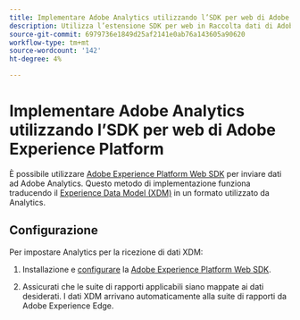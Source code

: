 ```yaml
---
title: Implementare Adobe Analytics utilizzando l’SDK per web di Adobe Experience Platform
description: Utilizza l’estensione SDK per web in Raccolta dati di Adobe Experience Platform per inviare dati ad Adobe Analytics.
source-git-commit: 6979736e1849d25af2141e0ab76a143605a90620
workflow-type: tm+mt
source-wordcount: '142'
ht-degree: 4%

---
```



# Implementare Adobe Analytics utilizzando l’SDK per web di Adobe Experience Platform

È possibile utilizzare [Adobe Experience Platform Web SDK](https://experienceleague.adobe.com/docs/experience-platform/tags/extensions/adobe/sdk/overview.html) per inviare dati ad Adobe Analytics. Questo metodo di implementazione funziona traducendo il [Experience Data Model (XDM)](https://experienceleague.adobe.com/docs/experience-platform/xdm/home.html?lang=it) in un formato utilizzato da Analytics.

## Configurazione

Per impostare Analytics per la ricezione di dati XDM:

1. Installazione e [configurare](https://experienceleague.adobe.com/docs/experience-platform/edge/fundamentals/configuring-the-sdk.html) la [Adobe Experience Platform Web SDK](https://experienceleague.adobe.com/docs/experience-platform/edge/fundamentals/installing-the-sdk.html).

1. Assicurati che le suite di rapporti applicabili siano mappate ai dati desiderati. I dati XDM arrivano automaticamente alla suite di rapporti da Adobe Experience Edge.
